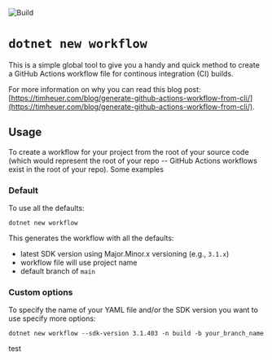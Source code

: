 ![Build](https://github.com/timheuer/dotnet-workflow/workflows/Build/badge.svg)

# `dotnet new workflow`
This is a simple global tool to give you a handy and quick method to create a GitHub Actions workflow file for continous integration (CI) builds.

For more information on why you can read this blog post: [https://timheuer.com/blog/generate-github-actions-workflow-from-cli/](https://timheuer.com/blog/generate-github-actions-workflow-from-cli/).

## Usage
To create a workflow for your project from the root of your source code (which would represent the root of your repo -- GitHub Actions workflows exist in the root of your repo).  Some examples

### Default
To use all the defaults:

`dotnet new workflow`

This generates the workflow with all the defaults:
- latest SDK version using Major.Minor.x versioning (e.g., `3.1.x`)
- workflow file will use project name
- default branch of `main`

### Custom options
To specify the name of your YAML file and/or the SDK version you want to use specify more options:

`dotnet new workflow --sdk-version 3.1.403 -n build -b your_branch_name`

test
